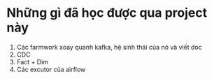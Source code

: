# Những gì đã học được qua project này
1. Các farmwork xoay quanh kafka, hệ sinh thái của nó và viết doc 
2. CDC
3. Fact + Dim
4. Các excutor của airflow